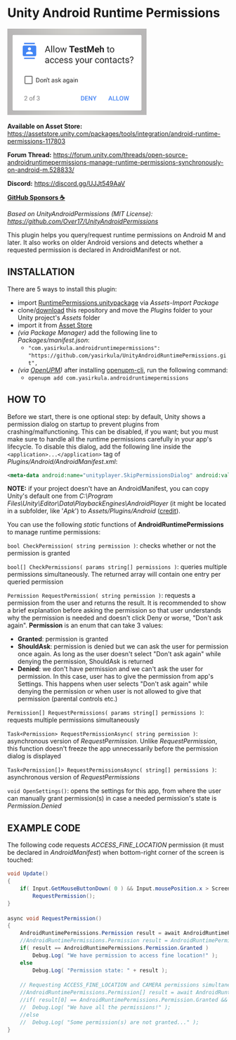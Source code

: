 # Unity Android Runtime Permissions

![runtime_permission](Images/permission.png)

**Available on Asset Store:** https://assetstore.unity.com/packages/tools/integration/android-runtime-permissions-117803

**Forum Thread:** https://forum.unity.com/threads/open-source-androidruntimepermissions-manage-runtime-permissions-synchronously-on-android-m.528833/

**Discord:** https://discord.gg/UJJt549AaV

**[GitHub Sponsors ☕](https://github.com/sponsors/yasirkula)**

*Based on UnityAndroidPermissions (MIT License): https://github.com/Over17/UnityAndroidPermissions*

This plugin helps you query/request runtime permissions on Android M and later. It also works on older Android versions and detects whether a requested permission is declared in AndroidManifest or not.

## INSTALLATION

There are 5 ways to install this plugin:

- import [RuntimePermissions.unitypackage](https://github.com/yasirkula/UnityAndroidRuntimePermissions/releases) via *Assets-Import Package*
- clone/[download](https://github.com/yasirkula/UnityAndroidRuntimePermissions/archive/master.zip) this repository and move the *Plugins* folder to your Unity project's *Assets* folder
- import it from [Asset Store](https://assetstore.unity.com/packages/tools/integration/android-runtime-permissions-117803)
- *(via Package Manager)* add the following line to *Packages/manifest.json*:
  - `"com.yasirkula.androidruntimepermissions": "https://github.com/yasirkula/UnityAndroidRuntimePermissions.git",`
- *(via [OpenUPM](https://openupm.com))* after installing [openupm-cli](https://github.com/openupm/openupm-cli), run the following command:
  - `openupm add com.yasirkula.androidruntimepermissions`

## HOW TO

Before we start, there is one optional step: by default, Unity shows a permission dialog on startup to prevent plugins from crashing/malfunctioning. This can be disabled, if you want; but you must make sure to handle all the runtime permissions carefully in your app's lifecycle. To disable this dialog, add the following line inside the `<application>...</application>` tag of *Plugins/Android/AndroidManifest.xml*:

```xml
<meta-data android:name="unityplayer.SkipPermissionsDialog" android:value="true" />
```

**NOTE:** if your project doesn't have an AndroidManifest, you can copy Unity's default one from *C:\Program Files\Unity\Editor\Data\PlaybackEngines\AndroidPlayer* (it might be located in a subfolder, like '*Apk*') to *Assets/Plugins/Android* ([credit](http://answers.unity3d.com/questions/536095/how-to-write-an-androidmanifestxml-combining-diffe.html)).

You can use the following *static* functions of **AndroidRuntimePermissions** to manage runtime permissions:

`bool CheckPermission( string permission )`: checks whether or not the permission is granted

`bool[] CheckPermissions( params string[] permissions )`: queries multiple permissions simultaneously. The returned array will contain one entry per queried permission

`Permission RequestPermission( string permission )`: requests a permission from the user and returns the result. It is recommended to show a brief explanation before asking the permission so that user understands why the permission is needed and doesn't click Deny or worse, "Don't ask again". **Permission** is an enum that can take 3 values: 
- **Granted**: permission is granted
- **ShouldAsk**: permission is denied but we can ask the user for permission once again. As long as the user doesn't select "Don't ask again" while denying the permission, ShouldAsk is returned
- **Denied**: we don't have permission and we can't ask the user for permission. In this case, user has to give the permission from app's Settings. This happens when user selects "Don't ask again" while denying the permission or when user is not allowed to give that permission (parental controls etc.)

`Permission[] RequestPermissions( params string[] permissions )`: requests multiple permissions simultaneously

`Task<Permission> RequestPermissionAsync( string permission )`: asynchronous version of *RequestPermission*. Unlike *RequestPermission*, this function doesn't freeze the app unnecessarily before the permission dialog is displayed

`Task<Permission[]> RequestPermissionsAsync( string[] permissions )`: asynchronous version of *RequestPermissions*

`void OpenSettings()`: opens the settings for this app, from where the user can manually grant permission(s) in case a needed permission's state is *Permission.Denied*

## EXAMPLE CODE

The following code requests *ACCESS_FINE_LOCATION* permission (it must be declared in *AndroidManifest*) when bottom-right corner of the screen is touched:

```csharp
void Update()
{
	if( Input.GetMouseButtonDown( 0 ) && Input.mousePosition.x > Screen.width * 0.8f && Input.mousePosition.y < Screen.height * 0.2f )
		RequestPermission();
}

async void RequestPermission()
{
	AndroidRuntimePermissions.Permission result = await AndroidRuntimePermissions.RequestPermissionAsync( "android.permission.ACCESS_FINE_LOCATION" );
	//AndroidRuntimePermissions.Permission result = AndroidRuntimePermissions.RequestPermission( "android.permission.ACCESS_FINE_LOCATION" ); // Synchronous version (not recommended)
	if( result == AndroidRuntimePermissions.Permission.Granted )
		Debug.Log( "We have permission to access fine location!" );
	else
		Debug.Log( "Permission state: " + result );

	// Requesting ACCESS_FINE_LOCATION and CAMERA permissions simultaneously
	//AndroidRuntimePermissions.Permission[] result = await AndroidRuntimePermissions.RequestPermissionsAsync( "android.permission.ACCESS_FINE_LOCATION", "android.permission.CAMERA" );
	//if( result[0] == AndroidRuntimePermissions.Permission.Granted && result[1] == AndroidRuntimePermissions.Permission.Granted )
	//	Debug.Log( "We have all the permissions!" );
	//else
	//	Debug.Log( "Some permission(s) are not granted..." );
}
```
